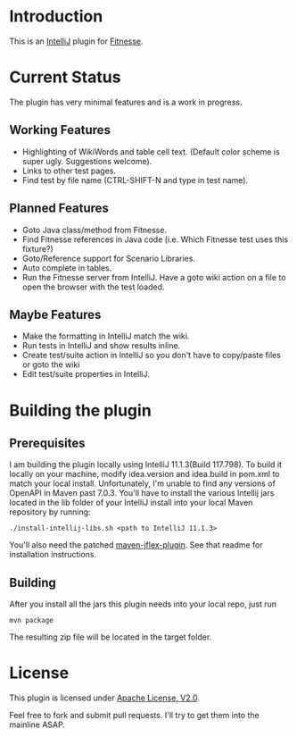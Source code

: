 Introduction
===========

This is an [IntelliJ] plugin for [Fitnesse].

[IntelliJ]: http://www.jetbrains.com/idea/
[Fitnesse]: http://www.fitnesse.org/

Current Status
===========

The plugin has very minimal features and is a work in progress.

Working Features
----------------
* Highlighting of WikiWords and table cell text. (Default color scheme is super ugly. Suggestions welcome).
* Links to other test pages.
* Find test by file name (CTRL-SHIFT-N and type in test name).

Planned Features
----------------
* Goto Java class/method from Fitnesse.
* Find Fitnesse references in Java code (i.e. Which Fitnesse test uses this fixture?)
* Goto/Reference support for Scenario Libraries.
* Auto complete in tables.
* Run the Fitnesse server from IntelliJ. Have a goto wiki action on a file to open the browser with the test loaded.

Maybe Features
--------------
* Make the formatting in IntelliJ match the wiki.
* Run tests in IntelliJ and show results inline.
* Create test/suite action in IntelliJ so you don't have to copy/paste files or goto the wiki
* Edit test/suite properties in IntelliJ.

Building the plugin
===================

Prerequisites
-------------
I am building the plugin locally using IntelliJ 11.1.3(Build 117.798). To build it locally on your machine, modify idea.version and idea.build in pom.xml to match your local install. Unfortunately, I'm unable to find any versions of OpenAPI in Maven past 7.0.3. You'll have to install the various Intellij jars located in the lib folder of your IntelliJ install into your local Maven repository by running:

    ./install-intellij-libs.sh <path to IntelliJ 11.1.3>

You'll also need the patched [maven-jflex-plugin]. See that readme for installation instructions.

[maven-jflex-plugin]: https://github.com/gshakhn/maven-jflex-plugin

Building
--------

After you install all the jars this plugin needs into your local repo, just run

    mvn package

The resulting zip file will be located in the target folder.

License
=======

This plugin is licensed under [Apache License, V2.0].

Feel free to fork and submit pull requests. I'll try to get them into the mainline ASAP.

[Apache License, V2.0]: http://www.apache.org/licenses/LICENSE-2.0